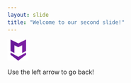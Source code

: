 ```yaml
---
layout: slide
title: "Welcome to our second slide!"
---
```

![alt text](https://github.com/adam-p/markdown-here/raw/master/src/common/images/icon48.png "Logo Title Text 1")

Use the left arrow to go back!
